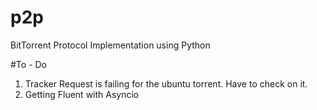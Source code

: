 # p2p
BitTorrent Protocol Implementation using Python 

#To - Do

1. Tracker Request is failing for the ubuntu torrent. Have to check on it.
2. Getting Fluent with Asyncio
